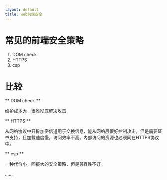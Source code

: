 ```yaml
---
layout: default
title: web前端安全
---
```


# 常见的前端安全策略

1. DOM check
2. HTTPS
3. csp

# 比较

** DOM check **

维护成本大，很难彻底解决攻击

** HTTPS **

从网络协议中开辟加密信道用于交换信息，能从网络层很好控制攻击，但是需要证书支持，且加载速度慢，访问效率不高。内部访问的资源也必须同在HTTPS协议中。

** csp **

一种代价小，回报大的安全策略，但是兼容性不好。

......
